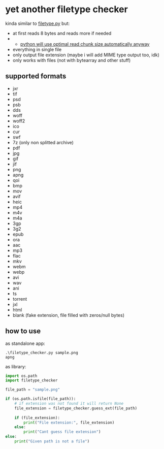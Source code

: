 # yet another filetype checker

kinda similar to [filetype.py](https://github.com/h2non/filetype.py) but:
- at first reads 8 bytes and reads more if needed
- - [python will use optimal read chunk size automatically anyway](https://docs.python.org/3/library/functions.html#open)
- everything in single file
- only output file extension (maybe i will add MIME type output too, idk)
- only works with files (not with bytearray and other stuff)

## supported formats
- jxr
- tif
- psd
- psb
- dds
- woff
- woff2
- ico
- cur
- swf
- 7z (only non splitted archive)
- pdf
- jpg
- gif
- jif
- png
- apng
- qoi
- bmp
- mov
- avif
- heic
- mp4
- m4v
- m4a
- 3gp
- 3g2
- epub
- ora
- aac
- mp3
- flac
- mkv
- webm
- webp
- avi
- wav
- ani
- ts
- torrent
- jxl
- html
- blank (fake extension, file filled with zeros/null bytes)

## how to use
as standalone app:
```shell
.\filetype_checker.py sample.png
apng
```

as library:
```python
import os.path
import filetype_checker

file_path = "sample.png"

if (os.path.isfile(file_path)):
    # if extension was not found it will return None
    file_extension = filetype_checker.guess_ext(file_path)
    
    if (file_extension):
        print("File extension:", file_extension)
    else:
        print("Cant guess file extension")
else:
    print("Given path is not a file")
```